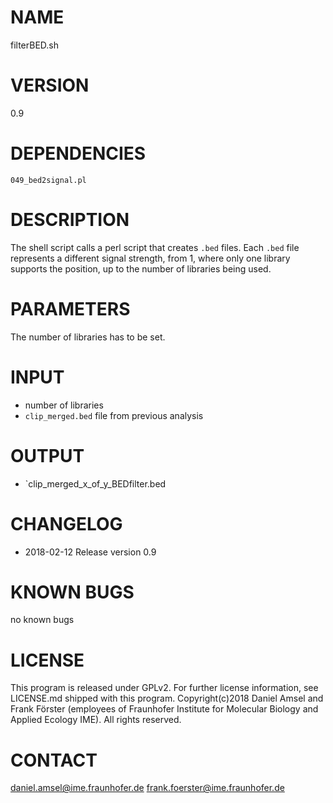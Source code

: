 # NAME
filterBED.sh
# VERSION
0.9
# DEPENDENCIES
`049_bed2signal.pl`
# DESCRIPTION
The shell script calls a perl script that creates `.bed` files. Each `.bed` file represents a different signal strength, from 1, where only one library supports the position, up to the number of libraries being used.
# PARAMETERS
The number of libraries has to be set.
# INPUT
- number of libraries
- `clip_merged.bed` file from previous analysis
# OUTPUT
- `clip_merged_x_of_y_BEDfilter.bed
# CHANGELOG
- 2018-02-12 Release version 0.9
# KNOWN BUGS
no known bugs
# LICENSE
This program is released under GPLv2. For further license information, see LICENSE.md shipped with this program.
Copyright(c)2018 Daniel Amsel and Frank Förster (employees of Fraunhofer Institute for Molecular Biology and Applied Ecology IME).
All rights reserved.
# CONTACT
daniel.amsel@ime.fraunhofer.de
frank.foerster@ime.fraunhofer.de
